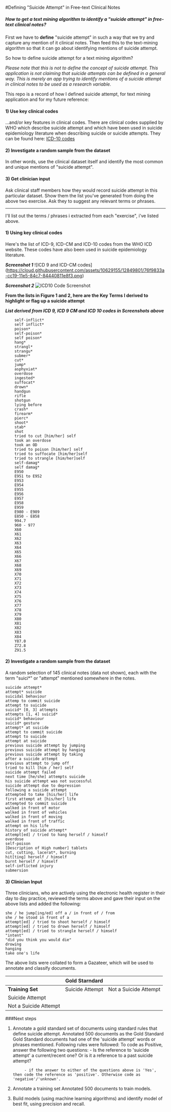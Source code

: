 #Defining "Suicide Attempt" in Free-text Clinical Notes

##### How to get a text mining algorithm to identify a "suicide attempt" in free-text clinical notes?

First we have to **define** "suicide attempt" in such a way that we try and capture any mention of it clinical notes. Then feed this to the text-mining algorithm so that it can go about identifying mentions of suicide attempt.

So how to define suicide attempt for a text mining algorithm?

_Please note that this is not to define the concept of suicide attempt. This application is not claiming that suicide attempts can be defined in a general way. This is merely an app trying to identify mentions of a suicide attempt in clinical notes to be used as a research variable._

This repo is a record of how I defined suicide attempt, for text mining application and for my future reference:

#### 1) Use key clinical codes
...and/or key features in clinical codes. There are clinical codes supplied by WHO which describe suicide attempt and which have been used in suicide epidemiology literature when describing suicide or suicide attempts. They can be found here: [ICD-10 codes](http://apps.who.int/classifications/icd10/browse/2015/en#/X60-X84)

#### 2) Investigate a random sample from the dataset 

In other words, use the clinical dataset itself and identify the most common and unique mentions of "suicide attempt". 

#### 3) Get clinician input

Ask clinical staff members how they would record suicide attempt in this particular dataset. Show them the list you've generated from doing the above two exercise. Ask they to suggest any relevant terms or phrases. 



***************
I'll list out the terms / phrases i extracted from each "exercise", i've listed above. 


#### 1) Using key clinical codes

Here's the list of ICD-9, ICD-CM and ICD-10 codes from the WHO ICD website. These codes have also been used in suicide epidemiology literature. 

**_Screenshot 1_**
![ICD 9 and ICD-CM codes] (https://cloud.githubusercontent.com/assets/10629155/12849801/76f9833a-cc19-11e5-84c7-84440811e8f3.png) 

**_Screenshot 2_**
![ICD10 Code Screenshot](https://cloud.githubusercontent.com/assets/10629155/12849775/4f10d594-cc19-11e5-90df-b5048e0b2a89.png)

 


**From the lists in Figure 1 and 2, here are the Key Terms I derived to highlight or flag up a suicide attempt****_List derived from ICD 9, ICD 9 CM and ICD 10 codes in Screenshots above_**
		self-inflict*
		self inflict*
		poison*
		self-poison*
		self poison*		hang*		strangl*		strangu*		submer*		cut*		jump*		asphyxiat*		overdose		ingested*		suffocat*		drown*		handgun		rifle		shotgun		lying before		crash*		firearm*		pierc* 		shoot*		stab*		shot		tried to cut [him/her] self		took an overdose		took an OD		tried to poison [him/her] self		tried to suffocate [him/her]self		tried to strangle [him/her]self
		self-damag*
		self damag*		E950		E951 to E952		E953		E954		E955		E956		E957		E958		E959		E980 - E989		E850 - E858
		994.7
		960 - 977		X60		X61		X62		X63		X64		X65		X66		X67		X68		X69		X70		X71		X72		X73		X74		X75		X76		X77		X78		X79		X80		X81		X82		X83		X84		Y87.0		Z72.8		Z91.5

#### 2) Investigate a random sample from the dataset

A random selection of 145 clinical notes (data not shown), each with the term "suici*" or "attempt" mentioned somewhere in the notes. 


	suicide attempt*	attempt* suicide	suicidal behaviour
	attemp to commit suicide	attempt to suicide	suicid* [0, 3] attempts	attempts [1, 4] suicid*	suicid* behaviour	suicid* gesture	attempt* at suicide	attempt to commit suicide	attempt to suicide	attempt at suicide	previous suicide attempt by jumping	previous suicide attempt by hanging	previous suicide attempt by taking	after a suicide attempt	previous attempt to jump off	tried to kill [him / her] self	suicide attempt failed	next time [he/she] attempts suicide	his suicide attempt was not successful	suicide attempt due to depression	following a suicide attempt	attempted to take [his/her] life	first attempt at [his/her] life	attempted to commit suicide	walked in front of motor	walked in front of vehicles	walked in front of moving	walked in front of traffic	attempt on his life	history of suicide attempt*	attempt[ed] / tried to hang herself / himself	overdose	self-poison	[Description of High number] tablets	cut, cutting, lacerat*, burning	hit[ting] herself / himself	burnt herself / himself	self-inflicted injury	submersion
	

#### 3) Clinician Input

Three clinicians, who are actively using the electronic health register in their day to day practice, reviewed the terms above and  gave their input on the above lists and added the following:

	she / he jump[ing/ed] off a / in front of / from	she / he stood in front of a	attempt[ed] / tried to shoot herself / himself	attempt[ed] / tried to drown herself / himself	attempt[ed] / tried to strangle herself / himself
	"intent"	"did you think you would die"
	drowing
	hanging
	take one's life



The above lists were collated to form a Gazateer, which will be used to annotate and classify documents.
 
|                       | **Gold Starndard** |             |         
| -------------         | -------------      | ------------|
| **Training Set**      |  Suicide Attempt   | Not a Suicide Attempt|
| Suicide Attempt       |                    |             |        
| Not a Suicide Attempt |                    |             |        



###Next steps

1) Annotate a gold standard set of documents using standard rules that define suicide attempt.
			Annotated 500 documents as the Gold Standard
			Gold Standard documents had one of the 'suicide attempt' words or phrases mentioned. 
			Following rules were followed:
			To code as Positive, answer the following two questions:
			- Is the reference to 'suicide attempt' a current/recent one? Or is it a reference to a past suicide attempt?

			- if the answer to either of the questions above is 'Yes', then code the reference as 'positive'. Otherwise code as 'negative'/'unknown'. 


2) Annotate a training set 
	Annotated 500 documents to train models. 

3) Build models (using machine learning algorithms) and identify model of best fit, using precision and recall. 
